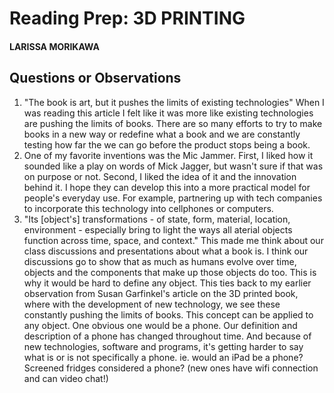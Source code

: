 # Reading Prep: 3D PRINTING

#### LARISSA MORIKAWA

## Questions or Observations

1. "The book is art, but it pushes the limits of existing technologies" When I was reading this article I felt like it was more like existing technologies are pushing the limits of books. There are so many efforts to try to make books in a new way or redefine what a book and we are constantly testing how far the we can go before the product stops being a book. 
2. One of my favorite inventions was the Mic Jammer. First, I liked how it sounded like a play on words of Mick Jagger, but wasn't sure if that was on purpose or not. Second, I liked the idea of it and the innovation behind it. I hope they can develop this into a more practical model for people's everyday use. For example, partnering up with tech companies to incorporate this technology into cellphones or computers. 
3. "Its [object's] transformations - of state, form, material, location, environment - especially bring to light the ways all aterial objects function across time, space, and context." This made me think about our class discussions and presentations about what a book is. I think our discussions go to show that as much as humans evolve over time, objects and the components that make up those objects do too. This is why it would be hard to define any object. This ties back to my earlier observation from Susan Garfinkel's article on the 3D printed book, where with the development of new technology, we see these constantly pushing the limits of books. This concept can be applied to any object. One obvious one would be a phone. Our definition and description of a phone has changed throughout time. And because of new technologies, software and programs, it's getting harder to say what is or is not specifically a phone. ie. would an iPad be a phone? Screened fridges considered a phone? (new ones have wifi connection and can video chat!)

